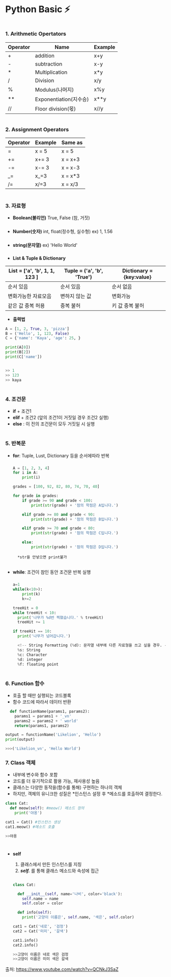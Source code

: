# Python Basic ⚡️

#

### **1. Arithmetic Opertators**

| Operator | Name                   | Example |
| -------- | ---------------------- | ------- |
| +        | addition               | x+y     |
| -        | subtraction            | x-y     |
| \*       | Multiplication         | x\*y    |
| /        | Division               | x/y     |
| %        | Modulus(나머지)        | x%y     |
| \*\*     | Exponentiation(지수승) | x\*\*y  |
| //       | Floor division(몫)     | x//y    |

#

### **2. Assignment Operators**
| Operator | Example | Same as |
|-|-|-|
|=| x = 5 | x = 5 |
|+=| x+= 3 | x = x+3 |
|-=| x-= 3 | x = x-3 |
|_=| x_=3 | x = x\*3 |
|/=| x/=3 | x = x/3 |

#

### **3. 자료형**

- **Boolean(불리언)**
  True, False (참, 거짓)

###

- **Number(숫자)**
  int, float(정수형, 실수형)
  ex) 1, 1.56

###

- **string(문자열)**
  ex) 'Hello World'

###

- **List & Tuple & Dictionary**

| **List = ['a', 'b', 1, 1, 123 ]** | **Tuple = ('a', 'b', 'True')** | **Dictionary = {key:value}** |
| --------------------------------- | ------------------------------ | ---------------------------- |
| 순서 있음                         | 순서 있음                      | 순서 없음                    |
| 변화가능한 자료모음               | 변하지 않는 값                 | 변화가능                     |
| 같은 값 중복 허용                 | 중복 불허                      | 키 값 중복 불허              |

- **출력법**

```python
A = [1, 2, True, 3, 'pizza']
B = ('Hello', 1, 123, False)
C = {'name': 'Kaya', 'age': 25, }

print(A[0])
print(B[2])
print(C['name'])


>> 1
>> 123
>> kaya
```

#

### **4. 조건문**

- **if** + 조건1
- **elif** + 조건2 (앞의 조건1이 거짓일 경우 조건2 실행)
- **else** :
  이 전의 조건문이 모두 거짓일 시 실행

#

### **5. 반복문**

- **for**:
  Tuple, Lust, Dictionary 등을 순서에따라 반복

  ###

  ```python
  A = [1, 2, 3, 4]
  for i in A:
      print(i)
  ```

  ```python
  grades = [100, 92, 82, 80, 74, 70, 40]

  for grade in grades:
      if grade >= 90 and grade < 100:
          print(str(grade) + '점의 학점은 A입니다.')

      elif grade >= 80 and grade < 90:
          print(str(grade) + '점의 학점은 B입니다.')

      elif grade >= 70 and grade < 80:
          print(str(grade) + '점의 학점은 C입니다.')

      else:
          print(str(grade) + '점의 학점은 D입니다.')
  ```

        *str을 안넣으면 print불가

##

- **while**:
  조건이 참인 동안 조건문 반복 실행

  ###

  ```python
  a=1
  while(k<10>):
      print(k)
      k+=2
  ```

  ```python
  treeHit = 0
  while treeHit < 10:
    print('나무가 %d번 찍혔습니다.' % treeHit)
    treeHit += 1

  if treeHit == 10:
    print('나무가 넘어갑니다.')

    <!-- String Formatting (%d): 문자열 내부에 다른 자료형을 쓰고 싶을 경우. -->
    %s: String
    %c: Character
    %d: integer
    %f: floating point

  ```

#

### **6. Function 함수**

- 호출 할 때만 실행되는 코드블록
- 함수 코드에 따라서 데이터 반환

```python
  def functionName(params1, params2):
    params1 = params1 + '_vn'
    params2 = params2 + ' world'
    return(params1, params2)

output = functionName('Likelion', 'Hello')
print(output)

>>>('Likelion_vn', 'Hello World')
```

### **7. Class 객체**

- 내부에 변수와 함수 포함
- 코드를 더 유기적으로 활용 가능, 재사용성 높음
- 클래스는 다양한 동작을(함수를 통해) 구현하는 하나의 객체
- 하지만, 객체의 유니크한 성질은 *인스턴스 설정 후 *메소드를 호출하여 결정한다.

```python
class Cat:
  def meow(self): #meow() 메소드 정의
    print('야옹')

cat1 = Cat() #인스턴스 생성
cat1.meow() #메소드 호출

>>야옹

```

#

- **self**

  1. 클래스에서 만든 인스턴스를 지칭
  2. **_self._** 를 통해 클래스 메소드와 속성에 접근

  ```python

  class Cat:

    def __init__(self, name='나비', color='black'):
      self.name = name
      self.color = color

    def info(self):
      print('고양이 이름은', self.name, '색은', self.color)

  cat1 = Cat('네로', '검정')
  cat2 = Cat('미미', '갈색')

  cat1.info()
  cat2.info()

  >>고양이 이름은 네로 색은 검정
  >>고양이 이름은 미미 색은 갈색

  ```

출처: https://www.youtube.com/watch?v=QCNkJ3SaZ
